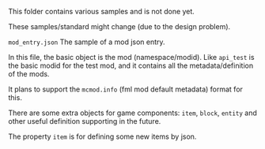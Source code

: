 This folder contains various samples and is not done yet.

These samples/standard might change (due to the design problem).

`mod_entry.json` The sample of a mod json entry.

In this file, the basic object is the mod (namespace/modid).
Like `api_test` is the basic modid for the test mod, 
and it contains all the metadata/definition of the mods.

It plans to support the `mcmod.info` (fml mod default metadata) format for this.

There are some extra objects for game components: `item`, `block`, `entity` and other useful definition supporting in 
the future.

The property `item` is for defining some new items by json.
